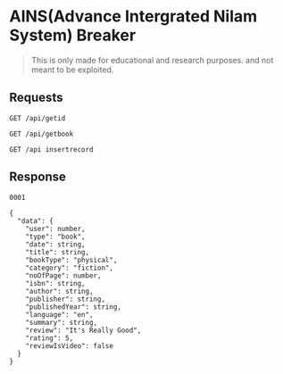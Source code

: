 # AINS(Advance Intergrated Nilam System) Breaker

> This is only made for educational and research purposes.
> and not meant to be exploited.

## Requests

```
GET /api/getid
```
```
GET /api/getbook
```
```
GET /api insertrecord
```

## Response

```
0001
```
```
{
  "data": {
    "user": number,
    "type": "book",
    "date": string,
    "title": string,
    "bookType": "physical",
    "category": "fiction",
    "noOfPage": number,
    "isbn": string,
    "author": string,
    "publisher": string,
    "publishedYear": string,
    "language": "en",
    "summary": string,
    "review": "It's Really Good",
    "rating": 5,
    "reviewIsVideo": false
  }
}
```

